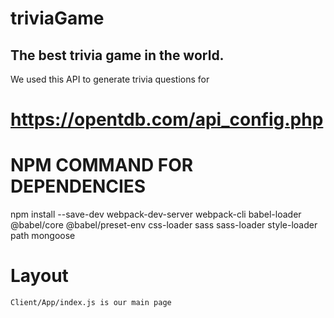 # triviaGame

## The best trivia game in the world.

We used this API to generate trivia questions for

# https://opentdb.com/api_config.php

# NPM COMMAND FOR DEPENDENCIES

npm install --save-dev webpack-dev-server webpack-cli babel-loader @babel/core @babel/preset-env css-loader sass sass-loader style-loader path mongoose

# Layout

    Client/App/index.js is our main page
